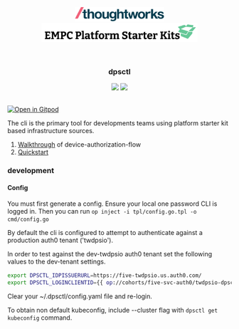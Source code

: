 <div align="center">
	<p>
		<img alt="Thoughtworks Logo" src="https://raw.githubusercontent.com/ThoughtWorks-DPS/static/master/thoughtworks_flamingo_wave.png?sanitize=true" width=200 />
    <br />
		<img alt="DPS Title" src="https://raw.githubusercontent.com/ThoughtWorks-DPS/static/master/EMPCPlatformStarterKitsImage.png?sanitize=true" width=350/>
	</p>
  <br />
  <h3>dpsctl</h3>
    <a href="https://app.circleci.com/pipelines/github/ThoughtWorks-DPS/dpsctl"><img src="https://circleci.com/gh/ThoughtWorks-DPS/dpsctl.svg?style=shield"></a> <a href="https://opensource.org/licenses/MIT"><img src="https://img.shields.io/badge/license-MIT-blue.svg"></a>
</div>
<br />

[![Open in Gitpod](https://gitpod.io/button/open-in-gitpod.svg)](https://gitpod.io/#https://github.com/ThoughtWorks-DPS/dpsctl)

The cli is the primary tool for developments teams using platform starter kit based infrastructure sources.  

1. [Walkthrough](doc/auth0-device-auth-flow.md) of device-authorization-flow
2. [Quickstart](doc/quickstart.md)

### development

#### Config

You must first generate a config. Ensure your local one password CLI is logged in. Then you can run `op inject -i tpl/config.go.tpl -o cmd/config.go`

By default the cli is configured to attempt to authenticate against a production auth0 tenant ('twdpsio').  

In order to test against the dev-twdpsio auth0 tenant set the following values to the dev-tenant settings.  
```bash
export DPSCTL_IDPISSUERURL=https://five-twdpsio.us.auth0.com/
export DPSCTL_LOGINCLIENTID={{ op://cohorts/five-svc-auth0/twdpsio-dpsctl-client-id }}
```

Clear your ~/.dpsctl/config.yaml file and re-login.  

To obtain non default kubeconfig, include --cluster flag with `dpsctl get kubeconfig` command.  
